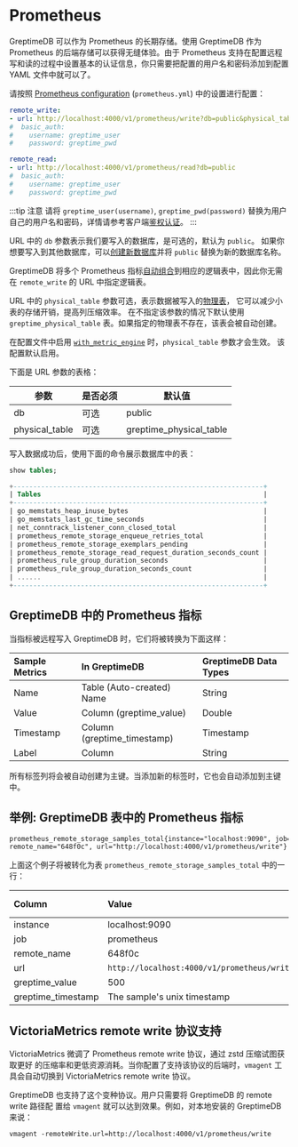 # Prometheus

GreptimeDB 可以作为 Prometheus 的长期存储。使用 GreptimeDB 作为 Prometheus 的后端存储可以获得无缝体验。由于 Prometheus 支持在配置远程写和读的过程中设置基本的认证信息，你只需要把配置的用户名和密码添加到配置 YAML 文件中就可以了。

请按照 [Prometheus configuration](https://prometheus.io/docs/prometheus/latest/configuration/configuration/#configuration-file) (`prometheus.yml`) 中的设置进行配置：

```yaml
remote_write:
- url: http://localhost:4000/v1/prometheus/write?db=public&physical_table=greptime_physical_table
#  basic_auth:
#    username: greptime_user
#    password: greptime_pwd

remote_read:
- url: http://localhost:4000/v1/prometheus/read?db=public
#  basic_auth:
#    username: greptime_user
#    password: greptime_pwd
```

:::tip 注意
请将 `greptime_user(username)`, `greptime_pwd(password)` 替换为用户自己的用户名和密码，详情请参考客户端[鉴权认证](../clients/authentication.md)。
:::

URL 中的 `db` 参数表示我们要写入的数据库，是可选的，默认为 `public`。
如果你想要写入到其他数据库，可以[创建新数据库](../table-management.md#create-a-database)并将 `public` 替换为新的数据库名称。

GreptimeDB 将多个 Prometheus 指标[自动组合](../clients/prometheus#数据模型)到相应的逻辑表中，因此你无需在 `remote_write` 的 URL 中指定逻辑表。

URL 中的 `physical_table` 参数可选，表示数据被写入的[物理表](/contributor-guide/datanode/metric-engine#物理表)，
它可以减少小表的存储开销，提高列压缩效率。
在不指定该参数的情况下默认使用 `greptime_physical_table` 表。如果指定的物理表不存在，该表会被自动创建。

在配置文件中启用 [`with_metric_engine`](/user-guide/operations/configuration.md#协议选项) 时，`physical_table` 参数才会生效。
该配置默认启用。

下面是 URL 参数的表格：

| 参数           | 是否必须 | 默认值                  |
| -------------- | -------- | ----------------------- |
| db             | 可选     | public                  |
| physical_table | 可选     | greptime_physical_table |

写入数据成功后，使用下面的命令展示数据库中的表：

```sql
show tables;
```

```sql
+---------------------------------------------------------------+
| Tables                                                        |
+---------------------------------------------------------------+
| go_memstats_heap_inuse_bytes                                  |
| go_memstats_last_gc_time_seconds                              |
| net_conntrack_listener_conn_closed_total                      |
| prometheus_remote_storage_enqueue_retries_total               |
| prometheus_remote_storage_exemplars_pending                   |
| prometheus_remote_storage_read_request_duration_seconds_count |
| prometheus_rule_group_duration_seconds                        |
| prometheus_rule_group_duration_seconds_count                  |
| ......                                                        |
+---------------------------------------------------------------+
```

## GreptimeDB 中的 Prometheus 指标

当指标被远程写入 GreptimeDB 时，它们将被转换为下面这样：

| Sample Metrics | In GreptimeDB               | GreptimeDB Data Types |
| :------------- | :-------------------------- | :-------------------- |
| Name           | Table (Auto-created) Name   | String                |
| Value          | Column (greptime_value)     | Double                |
| Timestamp      | Column (greptime_timestamp) | Timestamp             |
| Label          | Column                      | String                |

所有标签列将会被自动创建为主键。当添加新的标签时，它也会自动添加到主键中。

## 举例: GreptimeDB 表中的 Prometheus 指标

```txt
prometheus_remote_storage_samples_total{instance="localhost:9090", job="prometheus",
remote_name="648f0c", url="http://localhost:4000/v1/prometheus/write"} 500
```

上面这个例子将被转化为表 `prometheus_remote_storage_samples_total` 中的一行：

| Column             | Value                                       | Column  Data  Type |
| :----------------- | :------------------------------------------ | :----------------- |
| instance           | localhost:9090                              | String             |
| job                | prometheus                                  | String             |
| remote_name        | 648f0c                                      | String             |
| url                | `http://localhost:4000/v1/prometheus/write` | String             |
| greptime_value     | 500                                         | Double             |
| greptime_timestamp | The sample's unix timestamp                 | Timestamp          |

## VictoriaMetrics remote write 协议支持

VictoriaMetrics 微调了 Prometheus remote write 协议，通过 zstd 压缩试图获取更好
的压缩率和更低资源消耗。当你配置了支持该协议的后端时，`vmagent` 工具会自动切换到
VictoriaMetrics remote write 协议。

GreptimeDB 也支持了这个变种协议。用户只需要将 GreptimeDB 的 remote write 路径配
置给 `vmagent` 就可以达到效果。例如，对本地安装的 GreptimeDB 来说：

```shell
vmagent -remoteWrite.url=http://localhost:4000/v1/prometheus/write
```

